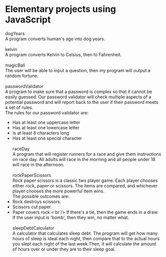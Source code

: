 <h1>Elementary projects using JavaScript</h1>

dogYears<br />
A program converts human's age into dog years.<br /><br />
kelvin<br />
A program converts Kelvin to Celsius, then to Fahrenheit.<br /><br />
magicBall<br />
The user will be able to input a question, then my program will output a random fortune.<br /><br />
passwordValidator<br />
A program to make sure that a password is complex so that it cannot be easily guessed. Our password validator will check multiple aspects of a potential password and will report back to the user if their password meets a set of rules.<br />
The rules for our password validator are:<br />
* Has at least one uppercase letter<br />
* Has at least one lowercase letter<br />
* Is at least 8 characters long<br />
* Has at least one special character<br /><br />
raceDay<br />
A program that will register runners for a race and give them instructions on race day. All adults will race in the morning and all people under 18 will race in the afternoon.<br /><br />
rockPaperScissors<br />
Rock paper scissors is a classic two player game. Each player chooses either rock, paper or scissors. The items are compared, and whichever player chooses the more powerful item wins.<br />
The possible outcomes are:<br />
* Rock destroys scissors.<br />
* Scissors cut paper.<br />
* Paper covers rock.< br />
If there's a tie, then the game ends in a draw.<br />
If the user input is 'bomb', then they win, no matter what.<br /><br />
sleepDebtCalculator<br />
A calculator that calculates sleep debt. The program will get how many hours of sleep is ideal each night, then compare that to the actual hours you slept each night of the last week.Then, it will calculate the amount of hours over or under they are to their sleep goal.<br /><br /><br />
